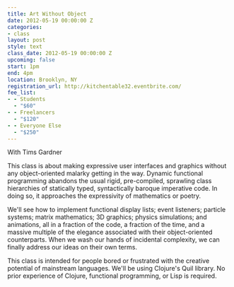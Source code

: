 ```yaml
---
title: Art Without Object
date: 2012-05-19 00:00:00 Z
categories:
- class
layout: post
style: text
class_date: 2012-05-19 00:00:00 Z
upcoming: false
start: 1pm
end: 4pm
location: Brooklyn, NY
registration_url: http://kitchentable32.eventbrite.com/
fee_list:
- - Students
  - "$60"
- - Freelancers
  - "$120"
- - Everyone Else
  - "$250"
---
```


With Tims Gardner 

This class is about making expressive user interfaces and graphics without any object-oriented malarky getting in the way. Dynamic functional programming abandons the usual rigid, pre-compiled, sprawling class hierarchies of statically typed, syntactically baroque imperative code. In doing so, it approaches the expressivity of mathematics or poetry. 
 
We'll see how to implement functional display lists; event listeners; particle systems; matrix mathematics; 3D graphics; physics simulations; and animations, all in a fraction of the code, a fraction of the time, and a massive multiple of the elegance associated with their object-oriented counterparts. When we wash our hands of incidental complexity, we can finally address our ideas on their own terms.
 
This class is intended for people bored or frustrated with the creative potential of mainstream languages. We'll be using Clojure's Quil library. No prior experience of Clojure, functional programming, or Lisp is required.
